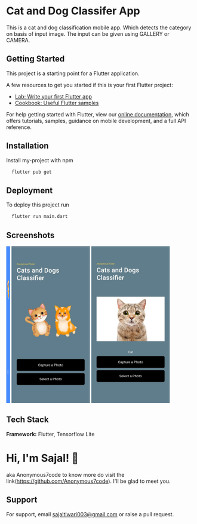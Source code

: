 
# Cat and Dog Classifer App

This is a cat and dog classification mobile app.
Which detects the category on basis of input image. The input can be given using GALLERY or CAMERA.

## Getting Started

This project is a starting point for a Flutter application.

A few resources to get you started if this is your first Flutter project:

- [Lab: Write your first Flutter app](https://flutter.dev/docs/get-started/codelab)
- [Cookbook: Useful Flutter samples](https://flutter.dev/docs/cookbook)

For help getting started with Flutter, view our
[online documentation](https://flutter.dev/docs), which offers tutorials,
samples, guidance on mobile development, and a full API reference.

## Installation

Install my-project with npm

```bash
  flutter pub get
```
    
## Deployment

To deploy this project run

```bash
  flutter run main.dart
```

  
## Screenshots

<img src="https://github.com/Anonymous7code/CatDogClassifier/blob/master/screenshots/Screenshot_20210810-224124.jpg" alt="ss" title="A cute kitten" width="10" height="420" />

<img src="https://github.com/Anonymous7code/CatDogClassifier/blob/master/screenshots/Screenshot_20210810-225508.jpg" alt="ss" title="A cute kitten" width="210" height="420" />

<img src="https://github.com/Anonymous7code/CatDogClassifier/blob/master/screenshots/Screenshot_20210810-225516.jpg" alt="ss" title="A cute kitten" width="210" height="420" />

  
## Tech Stack

**Framework:** Flutter, Tensorflow Lite



  
# Hi, I'm Sajal! 👋
aka Anonymous7code
to know more do visit the link(https://github.com/Anonymous7code). I'll be glad to meet you.


  
## Support

For support, email sajaltiwari003@gmail.com or raise a pull request.

  